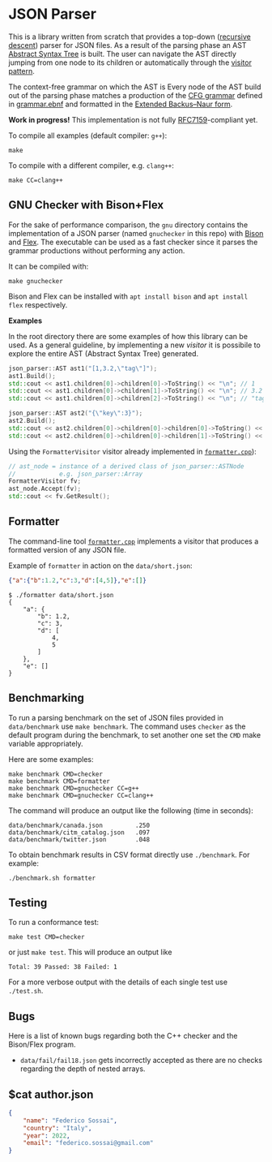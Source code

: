 # JSON Parser

This is a library written from scratch that provides a top-down ([recursive descent](https://en.wikipedia.org/wiki/Recursive_descent_parser)) parser for JSON files.
As a result of the parsing phase an AST [Abstract Syntax Tree](https://en.wikipedia.org/wiki/Abstract_syntax_tree) is built.
The user can navigate the AST directly jumping from one node to its children or
automatically through the [visitor pattern](https://en.wikipedia.org/wiki/Visitor_pattern).

The context-free grammar on which the AST is 
Every node of the AST build out of the parsing phase matches a production of the [CFG grammar](https://en.wikipedia.org/wiki/Context-free_grammar) defined in [grammar.ebnf](grammar.ebnf) 
and formatted in the [Extended Backus–Naur form](https://en.wikipedia.org/wiki/Extended_Backus%E2%80%93Naur_form).

**Work in progress!**
This implementation is not fully [RFC7159](https://www.rfc-editor.org/info/rfc7159)-compliant
yet.

To compile all examples (default compiler: `g++`):
```
make
```

To compile with a different compiler, e.g. `clang++`:
```
make CC=clang++
```

## GNU Checker with Bison+Flex

For the sake of performance comparison, the `gnu` directory contains the implementation
of a JSON parser (named `gnuchecker` in this repo) with [Bison](https://www.gnu.org/software/bison/) and [Flex](https://github.com/westes/flex).
The executable can be used as a fast checker since it parses the grammar productions
without performing any action.

It can be compiled with:
```
make gnuchecker
```

Bison and Flex can be installed with `apt install bison` and `apt install flex` respectively.

**Examples**

In the root directory there are some examples of how this library can be used.
As a general guideline, by implementing a new _visitor_ it is possibile to explore
the entire AST (Abstract Syntax Tree) generated.

```c++
json_parser::AST ast1("[1,3.2,\"tag\"]");
ast1.Build();
std::cout << ast1.children[0]->children[0]->ToString() << "\n"; // 1
std::cout << ast1.children[0]->children[1]->ToString() << "\n"; // 3.2
std::cout << ast1.children[0]->children[2]->ToString() << "\n"; // "tag"
```
```c++
json_parser::AST ast2("{\"key\":3}");
ast2.Build();
std::cout << ast2.children[0]->children[0]->children[0]->ToString() << "\n"; // "key"
std::cout << ast2.children[0]->children[0]->children[1]->ToString() << "\n"; // 3

```

Using the `FormatterVisitor` visitor already implemented in [`formatter.cpp`](formatter.cpp)):

```c++
// ast_node = instance of a derived class of json_parser::ASTNode
//            e.g. json_parser::Array
FormatterVisitor fv;
ast_node.Accept(fv);
std::cout << fv.GetResult();
```

## Formatter

The command-line tool [`formatter.cpp`](formatter.cpp) implements a visitor that produces a formatted version of any JSON file.

Example of `formatter` in action on the `data/short.json`:
```json
{"a":{"b":1.2,"c":3,"d":[4,5]},"e":[]}
```
```
$ ./formatter data/short.json
{
    "a": {
        "b": 1.2,
        "c": 3,
        "d": [
            4,
            5
        ]
    },
    "e": []
}
```


## Benchmarking

To run a parsing benchmark on the set of JSON files provided in `data/benchmark` use `make benchmark`.
The command uses `checker` as the default program during the benchmark,
to set another one set the `CMD` make variable appropriately.

Here are some examples:
```
make benchmark CMD=checker
make benchmark CMD=formatter
make benchmark CMD=gnuchecker CC=g++
make benchmark CMD=gnuchecker CC=clang++
```

The command will produce an output like the following (time in seconds):
```
data/benchmark/canada.json         .250
data/benchmark/citm_catalog.json   .097
data/benchmark/twitter.json        .048
```

To obtain benchmark results in CSV format directly use `./benchmark`.
For example:
```
./benchmark.sh formatter
```

## Testing

To run a conformance test:
```
make test CMD=checker
```
or just `make test`.
This will produce an output like 
```
Total: 39 Passed: 38 Failed: 1
```

For a more verbose output with the details of each single test use `./test.sh`.

## Bugs

Here is a list of known bugs regarding both the C++ checker and the Bison/Flex program.
- `data/fail/fail18.json` gets incorrectly accepted as there are no checks regarding the depth
of nested arrays.

## $cat author.json

```json
{
    "name": "Federico Sossai",
    "country": "Italy",
    "year": 2022,
    "email": "federico.sossai@gmail.com"
}
```